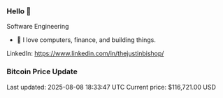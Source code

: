 ### Hello 🤙  

Software Engineering

- 🔭 I love computers, finance, and building things.
  
LinkedIn: https://www.linkedin.com/in/thejustinbishop/  



















































































































































































































































































































































































































































































































































































































































































































































































































































































































































### Bitcoin Price Update
Last updated: 2025-08-08 18:33:47 UTC
Current price: $116,721.00 USD
